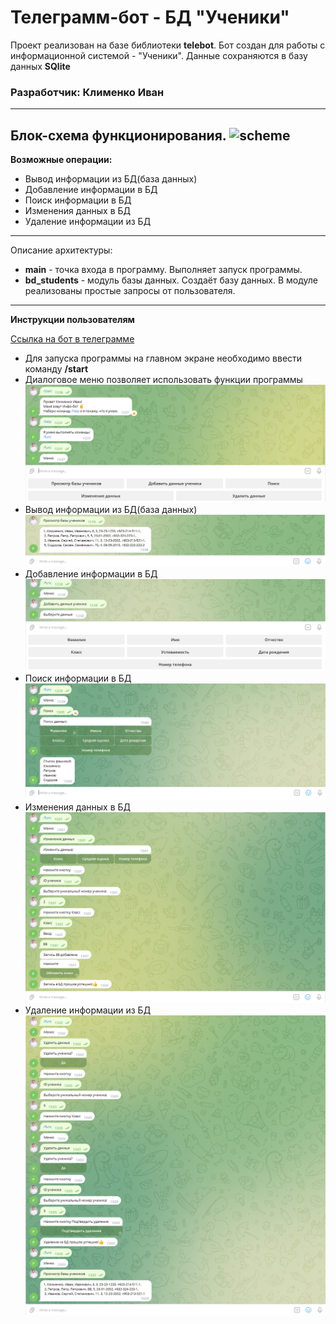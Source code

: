
# Телеграмм-бот - БД "Ученики"
Проект реализован на базе библиотеки **telebot**. Бот создан для работы с информационной системой - "Ученики". Данные сохраняются в базу данных **SQlite**

### Разработчик: Клименко Иван
---
Блок-схема функционирования.
![scheme](functional.png)
---

**Возможные операции:**
+ Вывод информации из БД(база данных)
+ Добавление информации в БД
+ Поиск информации в БД
+ Изменения данных в БД
+ Удаление информации из БД
---
Описание архитектуры:
+ **main** - точка входа в программу. Выполняет запуск программы.
+ **bd_students** - модуль базы данных. Создаёт базу данных. В модуле реализованы простые запросы от пользователя.
---

**Инструкции пользователям**

[Cсылка на бот в телеграмме](http://t.me/PGU235Bot)  

+ Для запуска программы на главном экране необходимо ввести команду **/start** 
+ Диалоговое меню позволяет использовать функции программы
  ![start](images/start.png)  
+ Вывод информации из БД(база данных)
  ![show_bd](images/show_bd.png)
+ Добавление информации в БД
  ![add_bd](images/add_bd.png)
+ Поиск информации в БД
  ![find](images/find.png)
+ Изменения данных в БД
  ![change](images/change.png)
+ Удаление информации из БД
  ![del](images/del.png)